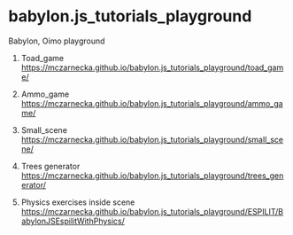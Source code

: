 # babylon.js_tutorials_playground
Babylon, Oimo playground


1. Toad_game
https://mczarnecka.github.io/babylon.js_tutorials_playground/toad_game/

2. Ammo_game
https://mczarnecka.github.io/babylon.js_tutorials_playground/ammo_game/

3. Small_scene
https://mczarnecka.github.io/babylon.js_tutorials_playground/small_scene/

4. Trees generator
https://mczarnecka.github.io/babylon.js_tutorials_playground/trees_generator/

5. Physics exercises inside scene
https://mczarnecka.github.io/babylon.js_tutorials_playground/ESPILIT/BabylonJSEspilitWithPhysics/